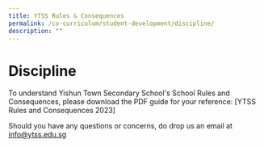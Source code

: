 ```yaml
---
title: YTSS Rules & Consequences
permalink: /co-curriculum/student-development/discipline/
description: ""
---
```

# **Discipline**

To understand Yishun Town Secondary School's School Rules and Consequences, please download the PDF guide for your reference: [YTSS Rules and Consequences 2023][](/files/ytss%20rules%20and%20consequences%202023_website%20march%202023.pdf)

Should you have any questions or concerns, do drop us an email at [info@ytss.edu.sg](mailto:info@ytss.edu.sg)
